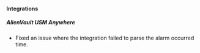 #### Integrations
##### AlienVault USM Anywhere
- Fixed an issue where the integration failed to parse the alarm occurred time.
